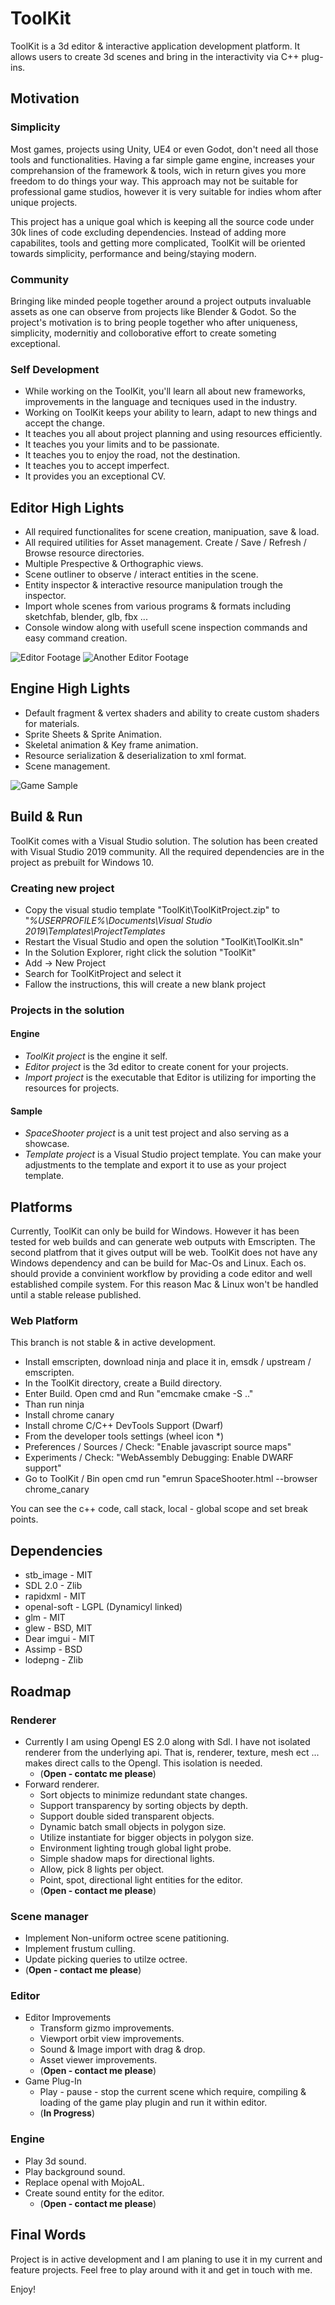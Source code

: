 

# ToolKit

ToolKit is a 3d editor & interactive application development platform. It allows users to create 3d scenes and bring in the interactivity via C++ plug-ins.

## Motivation

### Simplicity

Most games, projects using Unity, UE4 or even Godot, don't need all those tools and functionalities. Having a far simple game engine, increases your comprehansion of the framework & tools, wich in return gives you more freedom to do things your way. This approach may not be suitable for professional game studios, however it is very suitable for indies whom after unique projects.

This project has a unique goal which is keeping all the source code under 30k lines of code excluding dependencies. Instead of adding more capabilites, tools and getting more complicated, ToolKit will be oriented towards simplicity, performance and being/staying modern.

### Community

Bringing like minded people together around a project outputs invaluable assets as one can observe from projects like Blender & Godot. So the project's motivation is to bring people together who after uniqueness, simplicity, modernitiy and colloborative effort to create someting exceptional.

### Self Development

- While working on the ToolKit, you'll learn all about new frameworks, improvements in the language and tecniques used in the industry. 
- Working on ToolKit keeps your ability to learn, adapt to new things and accept the change.
- It teaches you all about project planning and using resources efficiently.
- It teaches you your limits and to be passionate.
- It teaches you to enjoy the road, not the destination.
- It teaches you to accept imperfect.
- It provides you an exceptional CV.

## Editor High Lights
- All required functionalites for scene creation, manipuation, save & load.
- All required utilities for Asset management. Create / Save / Refresh / Browse resource directories.
- Multiple Prespective & Orthographic views.
- Scene outliner to observe / interact entities in the scene.
- Entity inspector & interactive resource manipulation trough the inspector.
- Import whole scenes from various programs & formats including sketchfab, blender, glb, fbx ...
- Console window along with usefull scene inspection commands and easy command creation.

![Editor Footage](https://github.com/afraidofdark/ToolKit/blob/master/tk_ed_21.gif?raw=true "Editor")
![Another Editor Footage](https://github.com/afraidofdark/ToolKit/blob/master/tk_ed_22.gif?raw=true "Editor")
## Engine High Lights

- Default fragment & vertex shaders and ability to create custom shaders for materials.
- Sprite Sheets & Sprite Animation.
- Skeletal animation & Key frame animation.
- Resource serialization & deserialization to xml format.
- Scene management.

![Game Sample](https://github.com/afraidofdark/ToolKit/blob/master/yes_10.gif?raw=true "Game")
## Build & Run

ToolKit comes with a Visual Studio solution. The solution has been created with Visual Studio 2019 community. All the required dependencies are in the project as prebuilt for Windows 10. 

### Creating new project
- Copy the visual studio template "ToolKit\ToolKitProject.zip" to  "_%USERPROFILE%\Documents\Visual Studio 2019\Templates\ProjectTemplates_
- Restart the Visual Studio and open the solution "ToolKit\ToolKit.sln"
- In the Solution Explorer, right click the solution "ToolKit"
- Add -> New Project
- Search for ToolKitProject and select it
- Fallow the instructions, this will create a new blank project

### Projects in the solution

#### Engine
- *ToolKit project* is the engine it self.
- *Editor project* is the 3d editor to create conent for your projects.
- *Import project* is the executable that Editor is utilizing for importing the resources for projects.

#### Sample
- *SpaceShooter project* is a unit test project and also serving as a showcase.
- *Template project* is a Visual Studio project template. You can make your adjustments to the template and export it to use as your project template. 

## Platforms

Currently, ToolKit can only be build for Windows. However it has been tested for web builds and can generate web outputs with Emscripten. The second platfrom that it gives output will be web. ToolKit does not have any Windows dependency and can be build for  Mac-Os and Linux. Each os. should provide a convinient workflow by providing a code editor and well established compile system. For this reason Mac & Linux won't be handled until a stable release published.

### Web Platform

This branch is not stable & in active development.
- Install emscripten, download ninja and place it in, emsdk / upstream / emscripten. 
- In the ToolKit directory, create a Build directory. 
- Enter Build. Open cmd and Run "emcmake cmake -S .."
- Than run ninja
- Install chrome canary
- Install chrome C/C++ DevTools Support (Dwarf)
- From the developer tools settings (wheel icon *)
- Preferences / Sources / Check: "Enable javascript source maps"
- Experiments /  Check: "WebAssembly Debugging: Enable DWARF support"
- Go to ToolKit / Bin open cmd run "emrun SpaceShooter.html --browser chrome_canary

You can see the c++ code, call stack, local - global scope and set break points.

## Dependencies
- stb_image - MIT 
- SDL 2.0 - Zlib
- rapidxml - MIT
- openal-soft - LGPL (Dynamicyl linked)
- glm - MIT
- glew - BSD, MIT
- Dear imgui - MIT
- Assimp - BSD
- lodepng - Zlib

## Roadmap

### Renderer
- Currently I am using Opengl ES 2.0 along with Sdl. I have not isolated renderer from the underlying api. That is, renderer, texture, mesh ect ... makes direct calls to the Opengl. This isolation is needed. 
  - (**Open - contatc me please**)
- Forward renderer. 
  - Sort objects to minimize redundant state changes.
  - Support transparency by sorting objects by depth.
  - Support double sided transparent objects.
  - Dynamic batch small objects in polygon size.
  - Utilize instantiate for bigger objects in polygon size.
  - Environment lighting trough global light probe.
  - Simple shadow maps for directional lights.
  - Allow, pick 8 lights per object.
  - Point, spot, directional light entities for the editor.
  - (**Open - contact me please**)

### Scene manager
 - Implement Non-uniform octree scene patitioning.
 - Implement frustum culling.
 - Update picking queries to utilze octree.
 - (**Open - contact me please**)

### Editor
- Editor Improvements
  - Transform gizmo improvements.
  - Viewport orbit view improvements.
  - Sound & Image import with drag & drop.
  - Asset viewer improvements.
  - (**Open - contact me please**)
- Game Plug-In
  - Play - pause - stop the current scene which require, compiling & loading of the game play plugin and run it within editor. 
  - (**In Progress**)

### Engine
- Play 3d sound.
- Play background sound.
- Replace openal with  MojoAL.
- Create sound entity for the editor.
  - (**Open - contact me please**)

## Final Words

Project is in active development and I am planing to use it in my current and feature projects. Feel free to play around with it and get in touch with me.

Enjoy!
